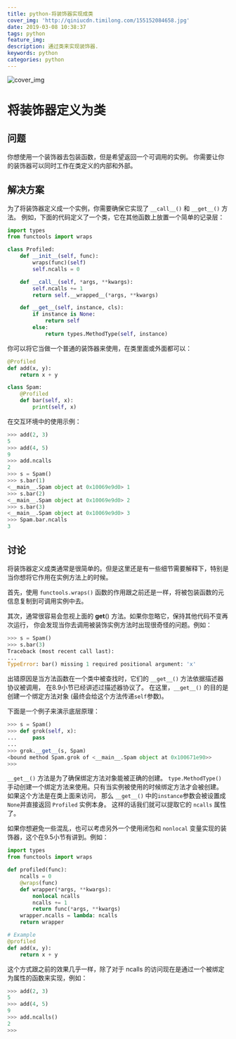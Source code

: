 ```yaml
---
title: python-将装饰器实现成类
cover_img: 'http://qiniucdn.timilong.com/155152084658.jpg'
date: 2019-03-08 10:38:37
tags: python
feature_img:
description: 通过类来实现装饰器.
keywords: python
categories: python
---
```


![cover_img](http://qiniucdn.timilong.com/155152084658.jpg)

# 将装饰器定义为类

## 问题

你想使用一个装饰器去包装函数，但是希望返回一个可调用的实例。 你需要让你的装饰器可以同时工作在类定义的内部和外部。

## 解决方案

为了将装饰器定义成一个实例，你需要确保它实现了 `__call__()` 和 `__get__()` 方法。
例如，下面的代码定义了一个类，它在其他函数上放置一个简单的记录层：
```python
import types
from functools import wraps

class Profiled:
    def __init__(self, func):
        wraps(func)(self)
        self.ncalls = 0

    def __call__(self, *args, **kwargs):
        self.ncalls += 1
        return self.__wrapped__(*args, **kwargs)

    def __get__(self, instance, cls):
        if instance is None:
            return self
        else:
            return types.MethodType(self, instance)
```

你可以将它当做一个普通的装饰器来使用，在类里面或外面都可以：
```python
@Profiled
def add(x, y):
    return x + y

class Spam:
    @Profiled
    def bar(self, x):
        print(self, x)
```

在交互环境中的使用示例：
```python
>>> add(2, 3)
5
>>> add(4, 5)
9
>>> add.ncalls
2
>>> s = Spam()
>>> s.bar(1)
<__main__.Spam object at 0x10069e9d0> 1
>>> s.bar(2)
<__main__.Spam object at 0x10069e9d0> 2
>>> s.bar(3)
<__main__.Spam object at 0x10069e9d0> 3
>>> Spam.bar.ncalls
3
```

## 讨论
将装饰器定义成类通常是很简单的。但是这里还是有一些细节需要解释下，特别是当你想将它作用在实例方法上的时候。

首先，使用 `functools.wraps()` 函数的作用跟之前还是一样，将被包装函数的元信息复制到可调用实例中去。

其次，通常很容易会忽视上面的 __get__() 方法。如果你忽略它，保持其他代码不变再次运行， 你会发现当你去调用被装饰实例方法时出现很奇怪的问题。例如：
```python
>>> s = Spam()
>>> s.bar(3)
Traceback (most recent call last):
...
TypeError: bar() missing 1 required positional argument: 'x'
```
出错原因是当方法函数在一个类中被查找时，它们的 `__get__()` 方法依据描述器协议被调用， 在8.9小节已经讲述过描述器协议了。
在这里，`__get__()` 的目的是创建一个绑定方法对象 (最终会给这个方法传递`self`参数)。

下面是一个例子来演示底层原理：
```python
>>> s = Spam()
>>> def grok(self, x):
...     pass
...
>>> grok.__get__(s, Spam)
<bound method Spam.grok of <__main__.Spam object at 0x100671e90>>
>>>
```

`__get__()` 方法是为了确保绑定方法对象能被正确的创建。
`type.MethodType()` 手动创建一个绑定方法来使用。只有当实例被使用的时候绑定方法才会被创建。 
如果这个方法是在类上面来访问， 那么 `__get__()` 中的`instance`参数会被设置成`None`并直接返回 `Profiled` 实例本身。 这样的话我们就可以提取它的 `ncalls` 属性了。

如果你想避免一些混乱，也可以考虑另外一个使用闭包和 `nonlocal` 变量实现的装饰器，这个在9.5小节有讲到。例如：
```python
import types
from functools import wraps

def profiled(func):
    ncalls = 0
    @wraps(func)
    def wrapper(*args, **kwargs):
        nonlocal ncalls
        ncalls += 1
        return func(*args, **kwargs)
    wrapper.ncalls = lambda: ncalls
    return wrapper

# Example
@profiled
def add(x, y):
    return x + y
```

这个方式跟之前的效果几乎一样，除了对于 ncalls 的访问现在是通过一个被绑定为属性的函数来实现，例如：
```python
>>> add(2, 3)
5
>>> add(4, 5)
9
>>> add.ncalls()
2
>>>
```

